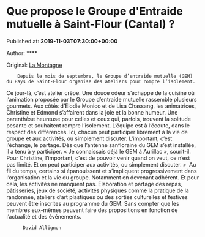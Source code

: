 
# Que propose le Groupe d'Entraide mutuelle à Saint-Flour (Cantal) ?

Published at: **2019-11-03T07:30:00+00:00**

Author: ****

Original: [La Montagne](https://www.lamontagne.fr/saint-flour-15100/actualites/que-propose-le-groupe-d-entraide-mutuelle-a-saint-flour-cantal_13675375/)


        Depuis le mois de septembre, le Groupe d’entraide mutuelle (GEM) du Pays de Saint-Flour organise des ateliers pour rompre l’isolement.
      
Ce jour-là, c’est atelier crêpe. Une douce odeur s’échappe de la cuisine où l’animation proposée par le Groupe d’entraide mutuelle rassemble plusieurs gourmets.
Aux côtés d’Elodie Monico et de Lisa Chassang, les animatrices, Christine et Edmond s’affairent dans la joie et la bonne humeur. Une parenthèse heureuse pour celles et ceux qui, parfois, trouvent la solitude pesante et souhaitent rompre l’isolement.
L’équipe est à l’écoute, dans le respect des différences. Ici, chacun peut participer librement à la vie de groupe et aux activités, ou simplement discuter. L’important, c’est l’échange, le partage.
Dès que l’antenne sanfloraine du GEM s’est installée, il a tenu à y participer. « Je connaissais déjà le GEM à Aurillac », sourit-il. Pour Christine, l’important, c’est de pouvoir venir quand on veut, ce n’est pas limité. Et on peut participer aux activités, ou simplement discuter. » 
Au fil du temps, certains si épanouissent et s’impliquent progressivement dans l’organisation et la vie du groupe. Notamment en devenant adhérent. Et pour cela, les activités ne manquent pas. Élaboration et partage des repas, pâtisseries, jeux de société, activités physiques comme la pratique de la randonnée, ateliers d’art plastiques ou des sorties culturelles et festives peuvent être inscrites au programme du GEM. Sans compter que les membres eux-mêmes peuvent faire des propositions en fonction de l’actualité et des événements. 

        
          David Allignon
        
      
